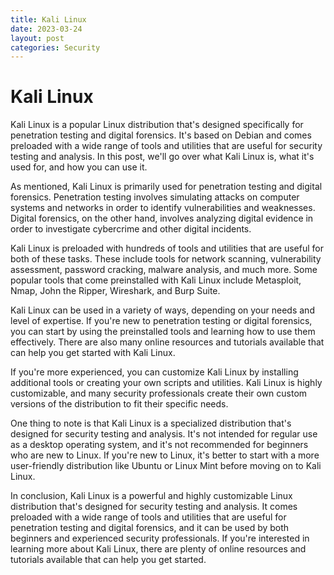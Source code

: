```yaml
---
title: Kali Linux
date: 2023-03-24
layout: post
categories: Security
---
```


# Kali Linux
Kali Linux is a popular Linux distribution that's designed specifically for penetration testing and digital forensics. It's based on Debian and comes preloaded with a wide range of tools and utilities that are useful for security testing and analysis. In this post, we'll go over what Kali Linux is, what it's used for, and how you can use it.<br />

As mentioned, Kali Linux is primarily used for penetration testing and digital forensics. Penetration testing involves simulating attacks on computer systems and networks in order to identify vulnerabilities and weaknesses. Digital forensics, on the other hand, involves analyzing digital evidence in order to investigate cybercrime and other digital incidents.<br />

Kali Linux is preloaded with hundreds of tools and utilities that are useful for both of these tasks. These include tools for network scanning, vulnerability assessment, password cracking, malware analysis, and much more. Some popular tools that come preinstalled with Kali Linux include Metasploit, Nmap, John the Ripper, Wireshark, and Burp Suite.<br />

Kali Linux can be used in a variety of ways, depending on your needs and level of expertise. If you're new to penetration testing or digital forensics, you can start by using the preinstalled tools and learning how to use them effectively. There are also many online resources and tutorials available that can help you get started with Kali Linux.<br />

If you're more experienced, you can customize Kali Linux by installing additional tools or creating your own scripts and utilities. Kali Linux is highly customizable, and many security professionals create their own custom versions of the distribution to fit their specific needs.<br />

One thing to note is that Kali Linux is a specialized distribution that's designed for security testing and analysis. It's not intended for regular use as a desktop operating system, and it's not recommended for beginners who are new to Linux. If you're new to Linux, it's better to start with a more user-friendly distribution like Ubuntu or Linux Mint before moving on to Kali Linux.<br />

In conclusion, Kali Linux is a powerful and highly customizable Linux distribution that's designed for security testing and analysis. It comes preloaded with a wide range of tools and utilities that are useful for penetration testing and digital forensics, and it can be used by both beginners and experienced security professionals. If you're interested in learning more about Kali Linux, there are plenty of online resources and tutorials available that can help you get started.

